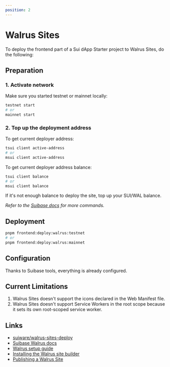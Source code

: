 ```yaml
---
position: 2
---
```


# Walrus Sites

To deploy the frontend part of a Sui dApp Starter project to Walrus Sites, do the following:

## Preparation

### 1. Activate network

Make sure you started testnet or mainnet locally:
```bash
testnet start
# or
mainnet start
```

### 2. Top up the deployment address

To get current deployer address:

```bash
tsui client active-address
# or
msui client active-address
```

To get current deployer address balance:

```bash
tsui client balance
# or
msui client balance
```

If it's not enough balance to deploy the site, top up your SUI/WAL balance.

_Refer to the [Suibase docs](https://suibase.io/walrus.html) for more commands._

## Deployment

```bash
pnpm frontend:deploy:walrus:testnet
# or
pnpm frontend:deploy:walrus:mainnet
```

## Configuration

Thanks to Suibase tools, everything is already configured.

## Current Limitations

1. Walrus Sites doesn't support the icons declared in the Web Manifest file.
2. Walrus Sites doesn't support Service Workers in the root scope because it sets its own root-scoped service worker.

## Links

* [suiware/walrus-sites-deploy](https://github.com/suiware/walrus-sites-deploy)
* [Suibase Walrus docs](https://suibase.io/walrus.html)
* [Walrus setup guide](https://mystenlabs.github.io/walrus-docs/usage/setup.html)
* [Installing the Walrus site builder](https://mystenlabs.github.io/walrus-docs/walrus-sites/tutorial-install.html)
* [Publishing a Walrus Site](https://mystenlabs.github.io/walrus-docs/walrus-sites/tutorial-publish.html)
